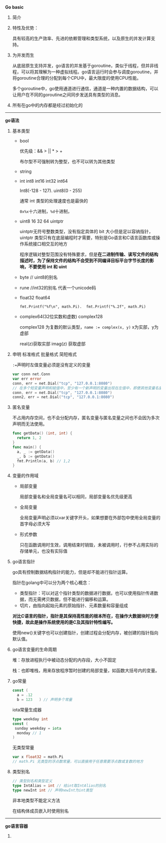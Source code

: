 **Go basic**

1. 简介

2. 特性及优势：

   具有较高的生产效率、先进的依赖管理和类型系统，以及原生的并发计算支持。

3. 为并发而生

   从底层原生支持并发，go语言的并发基于goroutine，类似于线程，但并非线程，可以将其理解为一种虚拟线程。go语言运行时会参与调度goroutine，并将goroutine合理的分配到每个CPU中，最大限度的使用CPU性能。

   多个goroutine中，go使用通道进行通信，通道是一种内置的数据结构，可以让用户在不同的goroutine之间同步发送具有类型的消息。

4. 所有在go中的内存都是经过初始化的

***

**go语法**

1. 基本类型

   - bool

     优先级：&& > ||     * > +

     布尔型不可强制转为整型，也不可以转为其他类型

   - string

   - int int8 int16 int32 int64

     Int8(-128 - 127).  uint8(0 - 255)

     通常 int 类型的处理速度也是最快的

     `0x%x`十六进制，`%d`十进制，

   - uint8 16 32 64 uintptr

     uintptr无符号整数类型，没有指定具体的 bit 大小但是足以容纳指针，uintptr 类型只有在底层编程时才需要，特别是Go语言和C语言函数库或操作系统接口相交互的地方

     程序逻辑对整型范围没有特殊要求，但是**在二进制传输、读写文件的结构描述时，为了保持文件的结构不会受到不同编译目标平台字节长度的影响，不要使用 int 和 uint**

   - byte // uint8的别名

   - rune //int32的别名 代表一个unicode码

   - float32 float64

     `fmt.Printf("%f\n", math.Pi).  fmt.Printf("%.2f", math.Pi)`

   - complex64(32位实数和虚数)  complex128

     complex128 为复数的默认类型，`name := complex(x, y)` x为实部，y为虚部

     real(z)获取实部  imag(z) 获取虚部

2. 申明  标准格式  批量格式  简短格式

   `:=`声明时左值变量必须是没有定义的变量
   
   ```go
   var conn net.Conn
   var err error
   conn, err = net.Dial("tcp", "127.0.0.1:8080")
   // 在多个短变量声明和赋值中，至少有一个新声明的变量出现在左值中，即便其他变量名重复声明的，编译器也不会报错
   conn, err = net.Dial("tcp", "127.0.0.1:8080")
   conn2, err = net.Dial("tcp", "127.0.0.1:8080")
   ```
   
3. 匿名变量

   不占用内存空间，也不会分配内存，匿名变量与匿名变量之间也不会因为多次声明而无法使用。

   ```go
   func getData() (int, int) {
     return 1, 2
   }
   func main() {
     a, _ := getData()
     _, b := getData()
     fmt.Println(a, b) // 1,2
   }
   ```

4. 变量的作用域

   - 局部变量

     局部变量名和全局变量名可以相同，局部变量名优先级更高

   - 全局变量

     全局变量声明必须以var关键字开头，如果想要在外部包中使用全局变量的首字母必须大写

   - 形式参数

     只在函数调用时生效，调用结束时销毁，未被调用时，行参不占用实际的存储单元，也没有实际值

5. go语言指针

   go具有控制数据结构指针的能力，但是却不能进行指针运算。

   指针在golang中可以分为两个核心概念：

   - 类型指针：可以对这个指针类型的数据进行数据，也可以使用指针传递数据，而无需拷贝数据，但不能进行偏移和运算。
   - 切片，由指向起始元素的原始指针、元素数量和容量组成

   **对比C语言的指针，指针是其保持高性能的根本所在，在操作大数据块时方便快捷，故此是操作系统使用的是C及其指针特性编写。**

   使用new()关键字也可以创建指针，创建过程会分配内存，被创建的指针指向默认值。

6. go语言变量的生命周期

   堆：存放进程执行中被动态分配的内存段，大小不固定

   栈：也即堆栈，用来存放程序暂时创建的局部变量，如函数大括号内的变量。

7. go常量

   ```go
   const (
     a = .12 
     b = 123   ) // 声明多个常量
   ```

   iota常量生成器

   ```go
   type weekday int
   const (
   	sunday weekday = iota
     monday // 1
   )
   ```

   无类型常量

   ```go
   var x float32 = math.Pi
   // math.Pi 无类型的浮点数常量，可以直接用于任意需要浮点数或复数的地方
   ```

8. 类型别名

   ```go
   // 类型别名和类型定义
   type IntAlias = int // 给int取IntAlias的别名
   type newInt int // 声明newInt为int类型
   ```

   非本地类型不能定义方法

   在结构体成员嵌入时使用别名

***

**go语言容器**

1. 



